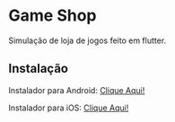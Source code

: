 # Game Shop

Simulação de loja de jogos feito em flutter.

## Instalação

Instalador para Android: [Clique Aqui!](https://api.codemagic.io/artifacts/b826bb59-0a92-4b69-83a0-aeafc2e4b948/cf6efaf4-26e9-4402-b424-132a96f5f40f/app-debug.apk) 

Instalador para iOS: [Clique Aqui!](https://api.codemagic.io/artifacts/600e45b6-a72b-4318-8eb4-b181994cb691/1373f7eb-dc00-4cf5-959b-f6008ca4475b/Runner.app.zip) 
